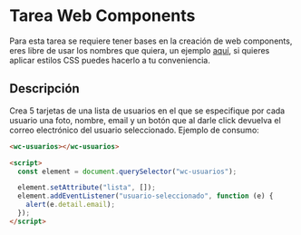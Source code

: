 # Tarea Web Components

Para esta tarea se requiere tener bases en la creación de web components, eres libre de usar los nombres que quiera, un ejemplo [aquí](<[https://](https://github.com/earamirez-personal/wc-mi-boton)https://>), si quieres aplicar estilos CSS puedes hacerlo a tu conveniencia.

## Descripción

Crea 5 tarjetas de una lista de usuarios en el que se especifique por cada usuario una foto, nombre, email y un botón que al darle click devuelva el correo electrónico del usuario seleccionado. Ejemplo de consumo:

```html
<wc-usuarios></wc-usuarios>

<script>
  const element = document.querySelector("wc-usuarios");

  element.setAttribute("lista", []);
  element.addEventListener("usuario-seleccionado", function (e) {
    alert(e.detail.email);
  });
</script>
```
